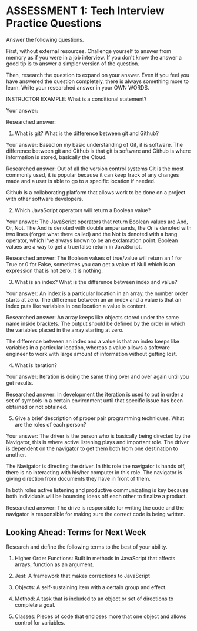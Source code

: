 # ASSESSMENT 1: Tech Interview Practice Questions
Answer the following questions.

First, without external resources. Challenge yourself to answer from memory as if you were in a job interview. If you don't know the answer a good tip is to answer a simpler version of the question.

Then, research the question to expand on your answer. Even if you feel you have answered the question completely, there is always something more to learn. Write your researched answer in your OWN WORDS.

INSTRUCTOR EXAMPLE: What is a conditional statement?

  Your answer:

  Researched answer:



1. What is git? What is the difference between git and Github?

  Your answer: Based on my basic understanding of Git, it is software. The difference between git and Github is that git is software and Github is where information is stored, basically the Cloud.

  Researched answer: Out of all the version control systems Git is the most commonly used, it is popular because it can keep track of any changes made and a user is able to go to a specific location if needed.

  Github is a collaborating platform that allows work to be done on a project with other software developers.



2. Which JavaScript operators will return a Boolean value?

  Your answer: The JavaScript operators that return Boolean values are And, Or, Not. The And is denoted with double ampersands, the Or is denoted with two lines (forget what there called) and the Not is denoted with a bang operator, which I’ve always known to be an exclamation point. Boolean values are a way to get  a true/false return in JavaScript.

  Researched answer: The  Boolean values of true/value will return an 1 for True or  0 for False, sometimes you can get a value of Null which is an expression that is not zero, it is nothing.



3. What is an index? What is the difference between index and value?

  Your answer: An index is a particular location in an array, the number order starts at zero. The difference between an an index and a value is that an index puts like variables in one location a value is content.

  Researched answer: An array keeps like objects stored under the same name inside brackets. The output should be defined by the order in which the variables placed in the array starting at zero.

  The difference between an index and a value is that an index keeps like variables in a particular location, whereas a value allows a software engineer to work with large amount  of information without getting lost.




4. What is iteration?

  Your answer: Iteration is doing the same thing over and over again until you get results.

  Researched answer: In development the iteration is used to put in order  a set of symbols in a certain environment until that specific issue has been obtained or not obtained. 




5. Give a brief description of proper pair programming techniques. What are the roles of each person?

  Your answer: The driver is the person who is basically being directed by the Navigator, this is where active listening plays and important role. The driver is dependent on the navigator to get them both from one destination to another.

  The Navigator is directing the driver. In this role the navigator is hands off, there is no interacting with his/her computer in this role.  The navigator is giving direction from documents they have in front of them.

  In both roles active listening and productive communicating is key because both individuals will be bouncing ideas off each other to finalize a product.


  Researched answer: The drive is responsible for writing the code and the navigator is responsible for making sure the correct code is being written.



## Looking Ahead: Terms for Next Week

Research and define the following terms to the best of your ability.

1. Higher Order Functions: Built in methods in JavaScript that affects arrays, function as an argument.


2. Jest: A framework that makes corrections to JavaScript

3. Objects: A self-sustaining item with a certain group and effect.

4. Method: A task  that is included  to an object or set of directions to complete  a goal.

5. Classes: Pieces of code that encloses more that one object and allows control for variables.
